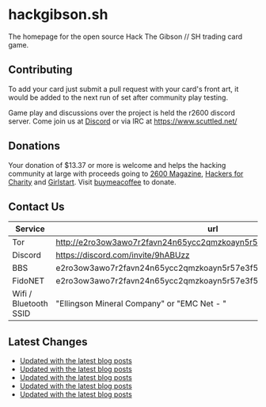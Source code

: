 # hackgibson.sh
The homepage for the open source Hack The Gibson // SH trading card game.


## Contributing

To add your card just submit a pull request with your card's front art, it would be added to the next run of set after community play testing.

Game play and discussions over the project is held the r2600 discord server. Come join us at [Discord](https://discord.com/invite/9hABUzz) or via IRC at https://www.scuttled.net/


## Donations

Your donation of $13.37 or more is welcome and helps the hacking community at large with proceeds going to [2600 Magazine](https://2600.com/), [Hackers for Charity](https://hackersforcharity.org) and [Girlstart](https://girlstart.org).  Visit [buymeacoffee](https://www.buymeacoffee.com/hackgibson.sh) to donate.


## Contact Us

Service | url
-|-
Tor | http://e2ro3ow3awo7r2favn24n65ycc2qmzkoayn5r57e3f56nvjwdcgg32ad.onion
Discord | https://discord.com/invite/9hABUzz
BBS | e2ro3ow3awo7r2favn24n65ycc2qmzkoayn5r57e3f56nvjwdcgg32ad.onion:23
FidoNET | e2ro3ow3awo7r2favn24n65ycc2qmzkoayn5r57e3f56nvjwdcgg32ad.onion:24554
Wifi / Bluetooth SSID | "Ellingson Mineral Company" or "EMC Net - <fidonet address>"

## Latest Changes
<!-- BLOG-POST-LIST:START -->
- [Updated with the latest blog posts](https://github.com/DFW2600/hackgibson.sh/commit/60a693ce8988054edcbb4cdb2eda67eb45c1d5e3)
- [Updated with the latest blog posts](https://github.com/DFW2600/hackgibson.sh/commit/bb4c936490b9dd9e146c7a33dc03c9710f00039c)
- [Updated with the latest blog posts](https://github.com/DFW2600/hackgibson.sh/commit/58d4c597575f4348ae0490f17b766dbf07721d74)
- [Updated with the latest blog posts](https://github.com/DFW2600/hackgibson.sh/commit/979e7d5f400c075d15d78db2d6b748e43324670b)
- [Updated with the latest blog posts](https://github.com/DFW2600/hackgibson.sh/commit/e01a75817c0fd9723b7b25622f89cf204d8ce59f)
<!-- BLOG-POST-LIST:END -->

